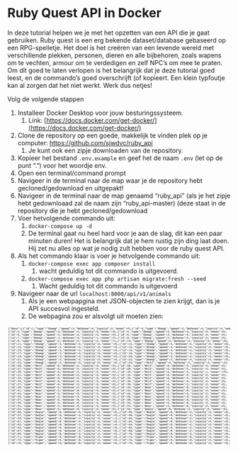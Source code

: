 # Ruby Quest API in Docker

In deze tutorial helpen we je met het opzetten van een API die je gaat gebruiken. 
Ruby quest is een erg bekende dataset/database gebaseerd op een RPG-spelletje. Het doel is het creëren van een levende wereld met verschillende plekken, personen, dieren en alle bijbehoren, zoals wapens om te vechten, armour om te verdedigen en zelf NPC’s om mee te praten. 
Om dit goed te laten verlopen is het belangrijk dat je deze tutorial goed leest, en de commando’s goed overschrijft (of kopieert. Een klein typfoutje kan al zorgen dat het niet werkt. 
Werk dus netjes!

Volg de volgende stappen
1.	Installeer Docker Desktop voor jouw besturingssysteem. 
    1.	Link: [https://docs.docker.com/get-docker/](https://docs.docker.com/get-docker/)
2.	Clone de repository op een goede, makkelijk te vinden plek op je computer: https://github.com/sjwdvc/ruby_api 
    1.	Je kunt ook een zipje downloaden van de repository. 
3.	Kopieer het bestand `.env.example` en geef het de naam `.env` (let op de punt “.”) voor het woordje env.
4.	Open een terminal/command prompt
5.	Navigeer in de terminal naar de map waar je de repository hebt gecloned/gedownload en uitgepakt!
6.	Navigeer in de terminal naar de map genaamd “ruby_api” (als je het zipje hebt gedownloaad zal de naam zijn “ruby_api-master) (deze staat in de repository die je hebt gecloned/gedownload
7.	Voer hetvolgende commando uit:
    1.	`docker-compose up -d`
    2.	De terminal gaat nu heel hard voor je aan de slag, dit kan een paar minuten duren! Het is belangrijk dat je hem rustig zijn ding laat doen. Hij zet nu alles op wat je nodig zult hebben voor de ruby quest API. 
8.	Als het commando klaar is voer je hetvolgende commando uit:
    1.	`docker-compose exec app composer install`
        1.	wacht geduldig tot dit commando is uitgevoerd. 
    2.	`docker-compose exec app php artisan migrate:fresh --seed`
        1.	Wacht geduldig tot dit commando is uitgevoerd
9.	Navigeer naar de url `localhost:8000/api/v1/animals` 
    1.	Als je een webpapgina met JSON-objecten te zien krijgt, dan is je API succesvol ingesteld. 
    2.	De webpagina zou er alsvolgt uit moeten zien:

![The website, after the API has been setup correctly](/readme/API_response.png)
